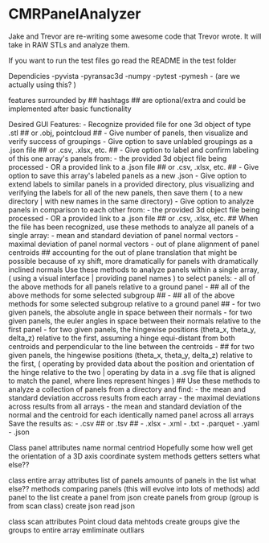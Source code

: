 
# CMRPanelAnalyzer
Jake and Trevor are re-writing some awesome code that Trevor wrote. It will take in RAW STLs and analyze them.

If you want to run the test files go read the README in the test folder

Dependicies 
    -pyvista
    -pyransac3d
    -numpy
    -pytest
    -pymesh - (are we actually using this? )


features surrounded by ## hashtags ## are optional/extra and could be implemented after basic functionality

Desired GUI Features:
    - Recognize provided file for one 3d object of type .stl ## or .obj, pointcloud ##
    - Give number of panels, then visualize and verify success of groupings
    - Give option to save unlabled groupings as a .json file ## or .csv, .xlsx, etc. ##
    - Give option to label and confirm labeling of this one array's panels from:
        - the provided 3d object file being processed
        - OR a provided link to a .json file ## or .csv, .xlsx, etc. ##
    - Give option to save this array's labeled panels as a new .json
    - Give option to extend labels to similar panels in a provided directory,
        plus visualizing and verifying the labels for all of the new panels,
        then save them ( to a new directory | with new names in the same directory)
    - Give option to analyze panels in comparison to each other from:
        - the provided 3d object file being processed
        - OR a provided link to a .json file ## or .csv, .xlsx, etc. ##
        When the file has been recognized, use these methods to analyze all panels of a single array:
        - mean and standard deviation of panel normal vectors
        - maximal deviation of panel normal vectors
        - out of plane alignment of panel centroids ## accounting for the out of plane translation that
            might be possible because of xy shift, more dramatically for panels with dramatically inclined normals
        Use these methods to analyze panels within a single array, ( using a visual interface | providing panel names ) to select panels:
        - all of the above methods for all panels relative to a ground panel
        - ## all of the above methods for some selected subgroup ##
        - ## all of the above methods for some selected subgroup relative to a ground panel ##
        - for two given panels, the absolute angle in space between their normals 
        - for two given panels, the euler angles in space between their normals relative to the first panel
        - for two given panels, the hingewise positions (theta_x, theta_y, delta_z) relative to the first,
            assuming a hinge equi-distant from both centroids and perpendicular to the line between the centroids
        - ## for two given panels, the hingewise positions (theta_x, theta_y, delta_z) relative to the first,
            ( operating by provided data about the position and orientation of the hinge relative to the two
            | operating by data in a .svg file that is aligned to match the panel, where lines represent hinges ) ##
        Use these methods to analyze a collection of panels from a directory and find:
        - the mean and standard deviation accross results from each array
        - the maximal deviations across results from all arrays
        - the mean and standard deviation of the normal and the centroid for each identically named panel across all arrays
        Save the results as:
        - .csv ## or .tsv ##
        - .xlsx
        - .xml
        - .txt
        - .parquet
        - .yaml
        - .json


Class panel
    attributes
        name
        normal
        centriod
        Hopefully some how well get the orientation of a 3D axis coordinate system
    methods
        getters
        setters
        what else??

class entire array
    attributes
        list of panels
        amounts of panels in the list
        what else??
    methods
        comparing panels (this will evolve into lots of methods)
        add panel to the list
        create a panel from json
        create panels from group (group is from scan class)
        create json
        read json

class scan 
    attributes
        Point cloud data
    mehtods
        create groups
        give the groups to entire array
        emliminate outliars


